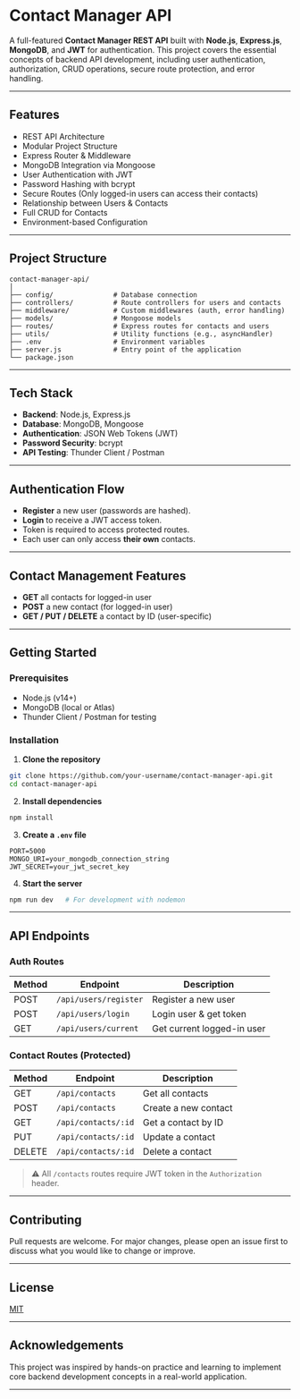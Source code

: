 #  Contact Manager API

A full-featured **Contact Manager REST API** built with **Node.js**, **Express.js**, **MongoDB**, and **JWT** for authentication. This project covers the essential concepts of backend API development, including user authentication, authorization, CRUD operations, secure route protection, and error handling.


---

##  Features

- REST API Architecture
- Modular Project Structure
- Express Router & Middleware
- MongoDB Integration via Mongoose
- User Authentication with JWT
- Password Hashing with bcrypt
- Secure Routes (Only logged-in users can access their contacts)
- Relationship between Users & Contacts
- Full CRUD for Contacts
- Environment-based Configuration

---

##  Project Structure



```
contact-manager-api/
│
├── config/               # Database connection
├── controllers/          # Route controllers for users and contacts
├── middleware/           # Custom middlewares (auth, error handling)
├── models/               # Mongoose models
├── routes/               # Express routes for contacts and users
├── utils/                # Utility functions (e.g., asyncHandler)
├── .env                  # Environment variables
├── server.js             # Entry point of the application
└── package.json
```



---

##  Tech Stack

- **Backend**: Node.js, Express.js
- **Database**: MongoDB, Mongoose
- **Authentication**: JSON Web Tokens (JWT)
- **Password Security**: bcrypt
- **API Testing**: Thunder Client / Postman

---

##  Authentication Flow

- **Register** a new user (passwords are hashed).
- **Login** to receive a JWT access token.
- Token is required to access protected routes.
- Each user can only access **their own** contacts.

---

##  Contact Management Features

- **GET** all contacts for logged-in user
- **POST** a new contact (for logged-in user)
- **GET / PUT / DELETE** a contact by ID (user-specific)

---

##  Getting Started

### Prerequisites

- Node.js (v14+)
- MongoDB (local or Atlas)
- Thunder Client / Postman for testing

### Installation

1. **Clone the repository**
```bash
git clone https://github.com/your-username/contact-manager-api.git
cd contact-manager-api
```

2. **Install dependencies**

```bash
npm install
```

3. **Create a `.env` file**

```env
PORT=5000
MONGO_URI=your_mongodb_connection_string
JWT_SECRET=your_jwt_secret_key
```

4. **Start the server**

```bash
npm run dev   # For development with nodemon
```

---

##  API Endpoints

### Auth Routes

| Method | Endpoint              | Description                |
| ------ | --------------------- | -------------------------- |
| POST   | `/api/users/register` | Register a new user        |
| POST   | `/api/users/login`    | Login user & get token     |
| GET    | `/api/users/current`  | Get current logged-in user |

### Contact Routes (Protected)

| Method | Endpoint            | Description          |
| ------ | ------------------- | -------------------- |
| GET    | `/api/contacts`     | Get all contacts     |
| POST   | `/api/contacts`     | Create a new contact |
| GET    | `/api/contacts/:id` | Get a contact by ID  |
| PUT    | `/api/contacts/:id` | Update a contact     |
| DELETE | `/api/contacts/:id` | Delete a contact     |

> ⚠️ All `/contacts` routes require JWT token in the `Authorization` header.


---

##  Contributing

Pull requests are welcome. For major changes, please open an issue first to discuss what you would like to change or improve.

---

##  License

[MIT](LICENSE)

---

##  Acknowledgements

This project was inspired by hands-on practice and learning to implement core backend development concepts in a real-world application.

---

